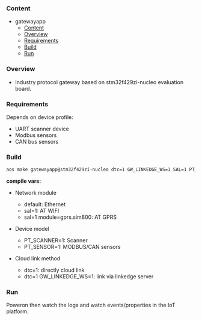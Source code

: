 ### Content
- gatewayapp
    - [Content](#content)
    - [Overview](#overview)
    - [Requirements](#requirements)
    - [Build](#build)
    - [Run](#run)

### Overview

* Industry protocol gateway based on stm32f429zi-nucleo evaluation board. 

### Requirements

Depends on device profile:
* UART scanner device
* Modbus sensors
* CAN bus sensors

### Build

```sh
aos make gatewayapp@stm32f429zi-nucleo dtc=1 GW_LINKEDGE_WS=1 SAL=1 PT_SCANNER=1
```

**compile vars:**
* Network module
    * default: Ethernet
    * sal=1: AT WIFI
    * sal=1 module=gprs.sim800: AT GPRS

* Device model
    * PT_SCANNER=1: Scanner 
    * PT_SENSOR=1: MODBUS/CAN sensors

* Cloud link method
    * dtc=1: directly cloud link
    * dtc=1 GW_LINKEDGE_WS=1: link via linkedge server

### Run

Poweron then watch the logs and watch events/properties in the IoT platform.
